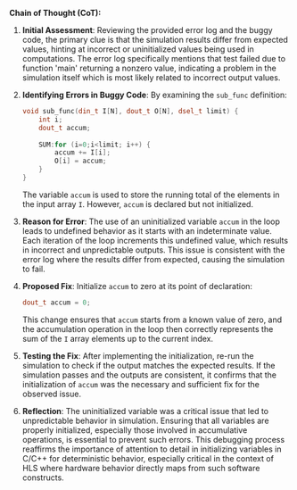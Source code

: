 **Chain of Thought (CoT):**

1. **Initial Assessment**:
   Reviewing the provided error log and the buggy code, the primary clue is that the simulation results differ from expected values, hinting at incorrect or uninitialized values being used in computations. The error log specifically mentions that test failed due to function 'main' returning a nonzero value, indicating a problem in the simulation itself which is most likely related to incorrect output values.

2. **Identifying Errors in Buggy Code**:
   By examining the `sub_func` definition:
   ```cpp
   void sub_func(din_t I[N], dout_t O[N], dsel_t limit) {
       int i;
       dout_t accum;
       
       SUM:for (i=0;i<limit; i++) {
           accum += I[i];
           O[i] = accum;
       }
   }
   ```
   The variable `accum` is used to store the running total of the elements in the input array `I`. However, `accum` is declared but not initialized.

3. **Reason for Error**:
   The use of an uninitialized variable `accum` in the loop leads to undefined behavior as it starts with an indeterminate value. Each iteration of the loop increments this undefined value, which results in incorrect and unpredictable outputs. This issue is consistent with the error log where the results differ from expected, causing the simulation to fail.

4. **Proposed Fix**:
   Initialize `accum` to zero at its point of declaration:
   ```cpp
   dout_t accum = 0;
   ```
   This change ensures that `accum` starts from a known value of zero, and the accumulation operation in the loop then correctly represents the sum of the `I` array elements up to the current index.

5. **Testing the Fix**:
   After implementing the initialization, re-run the simulation to check if the output matches the expected results. If the simulation passes and the outputs are consistent, it confirms that the initialization of `accum` was the necessary and sufficient fix for the observed issue.

6. **Reflection**:
   The uninitialized variable was a critical issue that led to unpredictable behavior in simulation. Ensuring that all variables are properly initialized, especially those involved in accumulative operations, is essential to prevent such errors. This debugging process reaffirms the importance of attention to detail in initializing variables in C/C++ for deterministic behavior, especially critical in the context of HLS where hardware behavior directly maps from such software constructs.